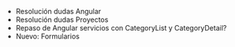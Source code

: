 

* Resolución dudas Angular
* Resolución dudas Proyectos
* Repaso de Angular servicios con CategoryList y CategoryDetail?
* Nuevo: Formularios


